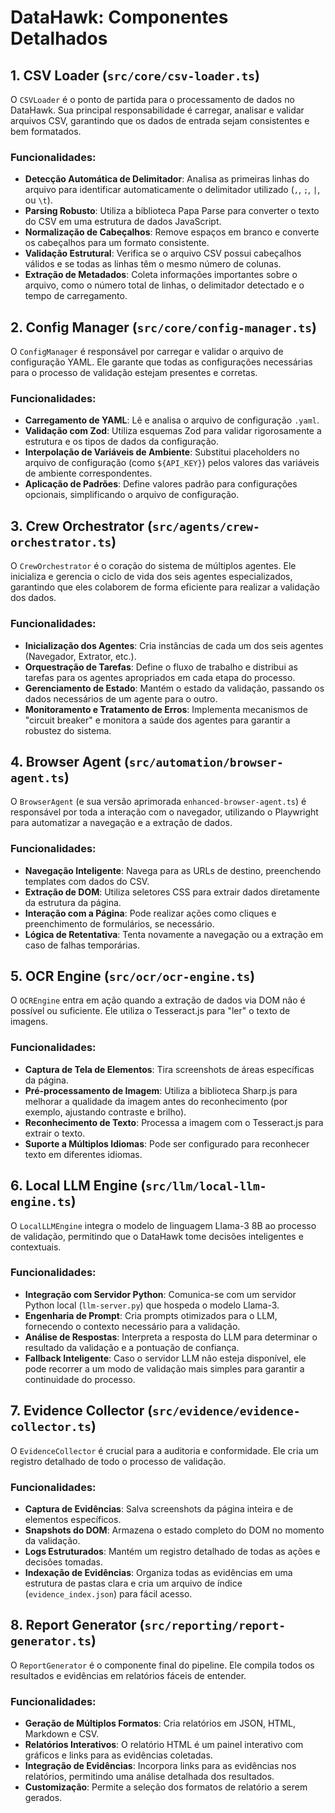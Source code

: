 
# DataHawk: Componentes Detalhados

## 1. CSV Loader (`src/core/csv-loader.ts`)

O `CSVLoader` é o ponto de partida para o processamento de dados no DataHawk. Sua principal responsabilidade é carregar, analisar e validar arquivos CSV, garantindo que os dados de entrada sejam consistentes e bem formatados.

### Funcionalidades:

- **Detecção Automática de Delimitador**: Analisa as primeiras linhas do arquivo para identificar automaticamente o delimitador utilizado (`,`, `;`, `|`, ou `\t`).
- **Parsing Robusto**: Utiliza a biblioteca Papa Parse para converter o texto do CSV em uma estrutura de dados JavaScript.
- **Normalização de Cabeçalhos**: Remove espaços em branco e converte os cabeçalhos para um formato consistente.
- **Validação Estrutural**: Verifica se o arquivo CSV possui cabeçalhos válidos e se todas as linhas têm o mesmo número de colunas.
- **Extração de Metadados**: Coleta informações importantes sobre o arquivo, como o número total de linhas, o delimitador detectado e o tempo de carregamento.

## 2. Config Manager (`src/core/config-manager.ts`)

O `ConfigManager` é responsável por carregar e validar o arquivo de configuração YAML. Ele garante que todas as configurações necessárias para o processo de validação estejam presentes e corretas.

### Funcionalidades:

- **Carregamento de YAML**: Lê e analisa o arquivo de configuração `.yaml`.
- **Validação com Zod**: Utiliza esquemas Zod para validar rigorosamente a estrutura e os tipos de dados da configuração.
- **Interpolação de Variáveis de Ambiente**: Substitui placeholders no arquivo de configuração (como `${API_KEY}`) pelos valores das variáveis de ambiente correspondentes.
- **Aplicação de Padrões**: Define valores padrão para configurações opcionais, simplificando o arquivo de configuração.

## 3. Crew Orchestrator (`src/agents/crew-orchestrator.ts`)

O `CrewOrchestrator` é o coração do sistema de múltiplos agentes. Ele inicializa e gerencia o ciclo de vida dos seis agentes especializados, garantindo que eles colaborem de forma eficiente para realizar a validação dos dados.

### Funcionalidades:

- **Inicialização dos Agentes**: Cria instâncias de cada um dos seis agentes (Navegador, Extrator, etc.).
- **Orquestração de Tarefas**: Define o fluxo de trabalho e distribui as tarefas para os agentes apropriados em cada etapa do processo.
- **Gerenciamento de Estado**: Mantém o estado da validação, passando os dados necessários de um agente para o outro.
- **Monitoramento e Tratamento de Erros**: Implementa mecanismos de "circuit breaker" e monitora a saúde dos agentes para garantir a robustez do sistema.

## 4. Browser Agent (`src/automation/browser-agent.ts`)

O `BrowserAgent` (e sua versão aprimorada `enhanced-browser-agent.ts`) é responsável por toda a interação com o navegador, utilizando o Playwright para automatizar a navegação e a extração de dados.

### Funcionalidades:

- **Navegação Inteligente**: Navega para as URLs de destino, preenchendo templates com dados do CSV.
- **Extração de DOM**: Utiliza seletores CSS para extrair dados diretamente da estrutura da página.
- **Interação com a Página**: Pode realizar ações como cliques e preenchimento de formulários, se necessário.
- **Lógica de Retentativa**: Tenta novamente a navegação ou a extração em caso de falhas temporárias.

## 5. OCR Engine (`src/ocr/ocr-engine.ts`)

O `OCREngine` entra em ação quando a extração de dados via DOM não é possível ou suficiente. Ele utiliza o Tesseract.js para "ler" o texto de imagens.

### Funcionalidades:

- **Captura de Tela de Elementos**: Tira screenshots de áreas específicas da página.
- **Pré-processamento de Imagem**: Utiliza a biblioteca Sharp.js para melhorar a qualidade da imagem antes do reconhecimento (por exemplo, ajustando contraste e brilho).
- **Reconhecimento de Texto**: Processa a imagem com o Tesseract.js para extrair o texto.
- **Suporte a Múltiplos Idiomas**: Pode ser configurado para reconhecer texto em diferentes idiomas.

## 6. Local LLM Engine (`src/llm/local-llm-engine.ts`)

O `LocalLLMEngine` integra o modelo de linguagem Llama-3 8B ao processo de validação, permitindo que o DataHawk tome decisões inteligentes e contextuais.

### Funcionalidades:

- **Integração com Servidor Python**: Comunica-se com um servidor Python local (`llm-server.py`) que hospeda o modelo Llama-3.
- **Engenharia de Prompt**: Cria prompts otimizados para o LLM, fornecendo o contexto necessário para a validação.
- **Análise de Respostas**: Interpreta a resposta do LLM para determinar o resultado da validação e a pontuação de confiança.
- **Fallback Inteligente**: Caso o servidor LLM não esteja disponível, ele pode recorrer a um modo de validação mais simples para garantir a continuidade do processo.

## 7. Evidence Collector (`src/evidence/evidence-collector.ts`)

O `EvidenceCollector` é crucial para a auditoria e conformidade. Ele cria um registro detalhado de todo o processo de validação.

### Funcionalidades:

- **Captura de Evidências**: Salva screenshots da página inteira e de elementos específicos.
- **Snapshots do DOM**: Armazena o estado completo do DOM no momento da validação.
- **Logs Estruturados**: Mantém um registro detalhado de todas as ações e decisões tomadas.
- **Indexação de Evidências**: Organiza todas as evidências em uma estrutura de pastas clara e cria um arquivo de índice (`evidence_index.json`) para fácil acesso.

## 8. Report Generator (`src/reporting/report-generator.ts`)

O `ReportGenerator` é o componente final do pipeline. Ele compila todos os resultados e evidências em relatórios fáceis de entender.

### Funcionalidades:

- **Geração de Múltiplos Formatos**: Cria relatórios em JSON, HTML, Markdown e CSV.
- **Relatórios Interativos**: O relatório HTML é um painel interativo com gráficos e links para as evidências coletadas.
- **Integração de Evidências**: Incorpora links para as evidências nos relatórios, permitindo uma análise detalhada dos resultados.
- **Customização**: Permite a seleção dos formatos de relatório a serem gerados. 